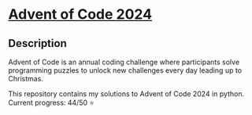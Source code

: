 # [Advent of Code 2024](https://adventofcode.com/2024)

## Description

Advent of Code is an annual coding challenge where participants solve programming puzzles to unlock new challenges every day leading up to Christmas.

This repository contains my solutions to Advent of Code 2024 in python. Current progress: 44/50 ⭐
